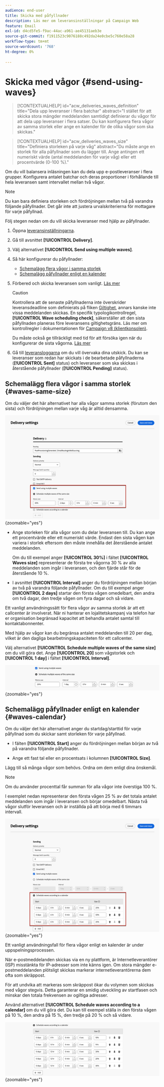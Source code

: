 ```yaml
---
audience: end-user
title: Skicka med påfyllnader
description: Läs mer om leveransinställningar på Campaign Web
feature: Email
exl-id: d4cd5fe5-f9ac-44ac-a961-ae45131aeb3e
source-git-commit: f1911523c9076188c492da24e0cbe5c760e58a28
workflow-type: tm+mt
source-wordcount: '768'
ht-degree: 0%

---
```


# Skicka med vågor {#send-using-waves}

>[!CONTEXTUALHELP]
>id="acw_deliveries_waves_definition"
>title="Dela upp leveranser i flera batchar"
>abstract="I stället för att skicka stora mängder meddelanden samtidigt definierar du vågor för att dela upp leveranser i flera satser. Du kan konfigurera flera vågor av samma storlek eller ange en kalender för de olika vågor som ska skickas."

>[!CONTEXTUALHELP]
>id="acw_deliveries_waves_size"
>title="Definiera storleken på varje våg"
>abstract="Du måste ange en storlek för alla påfyllnader som du lägger till. Ange antingen ett numeriskt värde (antal meddelanden för varje våg) eller ett procentvärde (0-100 %)."

Om du vill balansera inläsningen kan du dela upp e-postleveranser i flera grupper. Konfigurera antalet batchar och deras proportioner i förhållande till hela leveransen samt intervallet mellan två vågor.

>[!NOTE]
>
>Du kan bara definiera storleken och fördröjningen mellan två på varandra följande påfyllnader. Det går inte att justera urvalskriterierna för mottagare för varje påfyllnad.

Följ stegen nedan om du vill skicka leveranser med hjälp av påfyllnader.

1. Öppna [leveransinställningarna](delivery-settings.md#retries).

1. Gå till avsnittet **[!UICONTROL Delivery]**.

1. Välj alternativet **[!UICONTROL Send using multiple waves]**.

1. Så här konfigurerar du påfyllnader:

   * [Schemalägg flera vågor i samma storlek](#waves-same-size)
   * [Schemalägg påfyllnader enligt en kalender](#waves-calendar)

1. Förbered och skicka leveransen som vanligt. [Läs mer](../msg/gs-deliveries.md)

   >[!CAUTION]
   >
   >Kontrollera att de senaste påfyllnaderna inte överskrider leveransdeadline som definierats på fliken [Giltighet](delivery-settings.md#validity), annars kanske inte vissa meddelanden skickas. En specifik typologikontrollregel, **[!UICONTROL Wave scheduling check]**, säkerställer att den sista påfyllnaden planeras före leveransens giltighetsgräns. Läs mer om kontrollregler i dokumentationen för [Campaign v8 (klientkonsolen)](https://experienceleague.adobe.com/docs/campaign/automation/campaign-optimization/control-rules.html?lang=sv-SE).
   >
   >Du måste också ge tillräckligt med tid för att försöka igen när du konfigurerar de sista vågorna. [Läs mer](delivery-settings.md#retries)

1. Gå till [leveransloggarna](../monitor/delivery-logs.md) om du vill övervaka dina utskick. Du kan se leveranser som redan har skickats i de bearbetade påfyllnaderna (**[!UICONTROL Sent]** status) och leveranser som ska skickas i återstående påfyllnader (**[!UICONTROL Pending]** status).

## Schemalägg flera vågor i samma storlek {#waves-same-size}

Om du väljer det här alternativet har alla vågor samma storlek (förutom den sista) och fördröjningen mellan varje våg är alltid densamma.

![Exempel på vågor med samma storlek](assets/waves-same-size.png){zoomable="yes"}

* Ange storleken för alla vågor som du delar leveransen till. Du kan ange ett procentvärde eller ett numeriskt värde. Endast den sista vågen kan variera i storlek eftersom den måste innehålla det återstående antalet meddelanden.

  Om du till exempel anger **[!UICONTROL 30%]** i fältet **[!UICONTROL Waves size]** representerar de första tre vågorna 30 % av alla meddelanden som ingår i leveransen, och den fjärde står för de återstående 10 %.

* I avsnittet **[!UICONTROL Interval]** anger du fördröjningen mellan början av två på varandra följande påfyllnader. Om du till exempel anger **[!UICONTROL 2 days]** startar den första vågen omedelbart, den andra om två dagar, den tredje vågen om fyra dagar och så vidare.

Ett vanligt användningssätt för flera vågor av samma storlek är att ett callcenter är involverat. När ni hanterar en lojalitetskampanj via telefon har er organisation begränsad kapacitet att behandla antalet samtal till kontaktabonnenter.

Med hjälp av vågor kan du begränsa antalet meddelanden till 20 per dag, vilket är den dagliga bearbetningskapaciteten för ett callcenter.

Välj alternativet **[!UICONTROL Schedule multiple waves of the same size]** om du vill göra det. Ange **[!UICONTROL 20]** som vågstorlek och **[!UICONTROL 1 day]** i fältet **[!UICONTROL Interval]**.

![Exempel på påfyllnader för bearbetning av callcenter](assets/waves-call-center.png){zoomable="yes"}

## Schemalägg påfyllnader enligt en kalender {#waves-calendar}

Om du väljer det här alternativet anger du startdag/starttid för varje påfyllnad som du skickar samt storleken för varje påfyllnad.

* I fälten **[!UICONTROL Start]** anger du fördröjningen mellan början av två på varandra följande påfyllnader.

* Ange ett fast tal eller en procentsats i kolumnen **[!UICONTROL Size]**.

Lägg till så många vågor som behövs. Ordna om dem enligt dina önskemål.

>[!NOTE]
>
>Om du använder procenttal får summan för alla vågor inte överstiga 100 %.

I exemplet nedan representerar den första vågen 25 % av det totala antalet meddelanden som ingår i leveransen och börjar omedelbart. Nästa två vågor slutför leveransen och är inställda på att börja med 6 timmars intervall.

![Exempel på påfyllnader schemalagda av kalender](assets/waves-calendar.png){zoomable="yes"}

Ett vanligt användningsfall för flera vågor enligt en kalender är under uppspelningsprocessen.

När e-postmeddelanden skickas via en ny plattform, är Internetleverantörer (ISP) misstänkta för IP-adresser som inte känns igen. Om stora mängder e-postmeddelanden plötsligt skickas markerar internetleverantörerna dem ofta som skräppost.

För att undvika att markeras som skräppost ökar du volymen som skickas med vågor stegvis. Detta garanterar en smidig utveckling av startfasen och minskar den totala frekvensen av ogiltiga adresser.

Använd alternativet **[!UICONTROL Schedule waves according to a calendar]** om du vill göra det. Du kan till exempel ställa in den första vågen på 10 %, den andra på 15 %, den tredje på 20 % och så vidare.

![Exempel på påfyllnader för påfyllnadsprocess](assets/waves-ramp-up.png){zoomable="yes"}